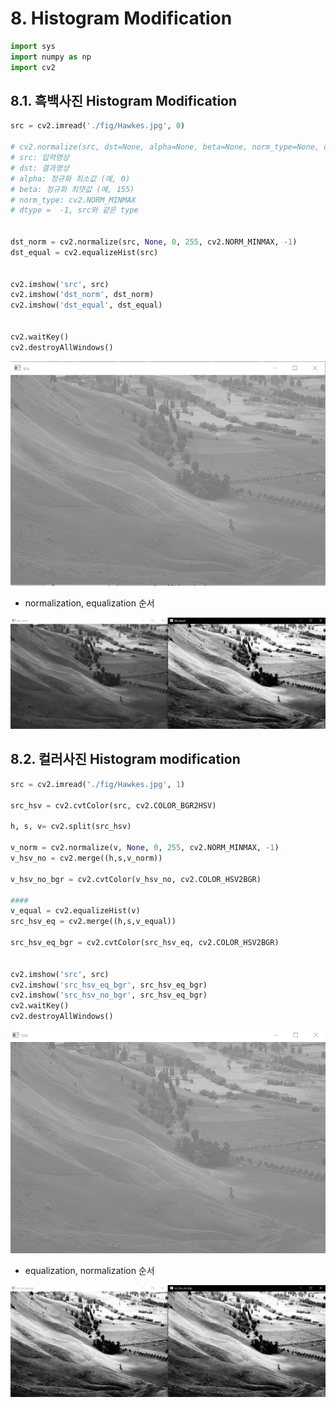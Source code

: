 # 8. Histogram Modification

```python
import sys
import numpy as np
import cv2
```

## 8.1. 흑백사진 Histogram Modification

```python
src = cv2.imread('./fig/Hawkes.jpg', 0)

# cv2.normalize(src, dst=None, alpha=None, beta=None, norm_type=None, dtype=None, mask=None) -> dst
# src: 입력영상
# dst: 결과영상
# alpha: 정규화 최소값 (예, 0)
# beta: 정규화 최댓값 (예, 155)
# norm_type: cv2.NORM_MINMAX
# dtype =  -1, src와 같은 type


dst_norm = cv2.normalize(src, None, 0, 255, cv2.NORM_MINMAX, -1)
dst_equal = cv2.equalizeHist(src)


cv2.imshow('src', src)
cv2.imshow('dst_norm', dst_norm)
cv2.imshow('dst_equal', dst_equal)


cv2.waitKey()
cv2.destroyAllWindows()
```

![image-20220128182425191](image.assets/image-20220128182425191.png)

- normalization, equalization 순서

![image-20220128182459951](image.assets/image-20220128182459951.png)



## 8.2. 컬러사진 Histogram modification

```python
src = cv2.imread('./fig/Hawkes.jpg', 1)

src_hsv = cv2.cvtColor(src, cv2.COLOR_BGR2HSV)

h, s, v= cv2.split(src_hsv)

v_norm = cv2.normalize(v, None, 0, 255, cv2.NORM_MINMAX, -1)
v_hsv_no = cv2.merge((h,s,v_norm)) 

v_hsv_no_bgr = cv2.cvtColor(v_hsv_no, cv2.COLOR_HSV2BGR)

####
v_equal = cv2.equalizeHist(v)
src_hsv_eq = cv2.merge((h,s,v_equal)) 

src_hsv_eq_bgr = cv2.cvtColor(src_hsv_eq, cv2.COLOR_HSV2BGR)


cv2.imshow('src', src)
cv2.imshow('src_hsv_eq_bgr', src_hsv_eq_bgr)
cv2.imshow('src_hsv_no_bgr', src_hsv_eq_bgr)
cv2.waitKey()
cv2.destroyAllWindows()
```

![image-20220128182609036](image.assets/image-20220128182609036.png)

- equalization, normalization 순서

![image-20220128182630905](image.assets/image-20220128182630905.png)
